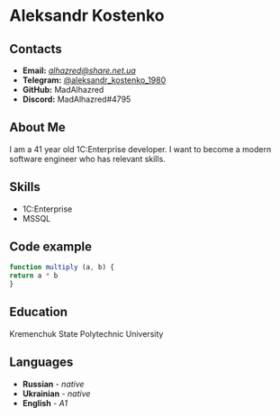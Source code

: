 # Aleksandr Kostenko

## Contacts
* **Email:** *alhazred@share.net.ua*
* **Telegram:** [@aleksandr_kostenko_1980](https://t.me/aleksandr_kostenko_1980)
* **GitHub:** MadAlhazred
* **Discord:** MadAlhazred#4795

## About Me
I am a 41 year old 1C:Enterprise developer. 
I want to become a modern software engineer who has relevant skills.

## Skills
* 1C:Enterprise
* MSSQL

## Code example
```javascript
function multiply (a, b) {
return a * b
}
```

## Education
Kremenchuk State Polytechnic University

## Languages
* **Russian** - *native*
* **Ukrainian** - *native*
* **English** - *A1*
